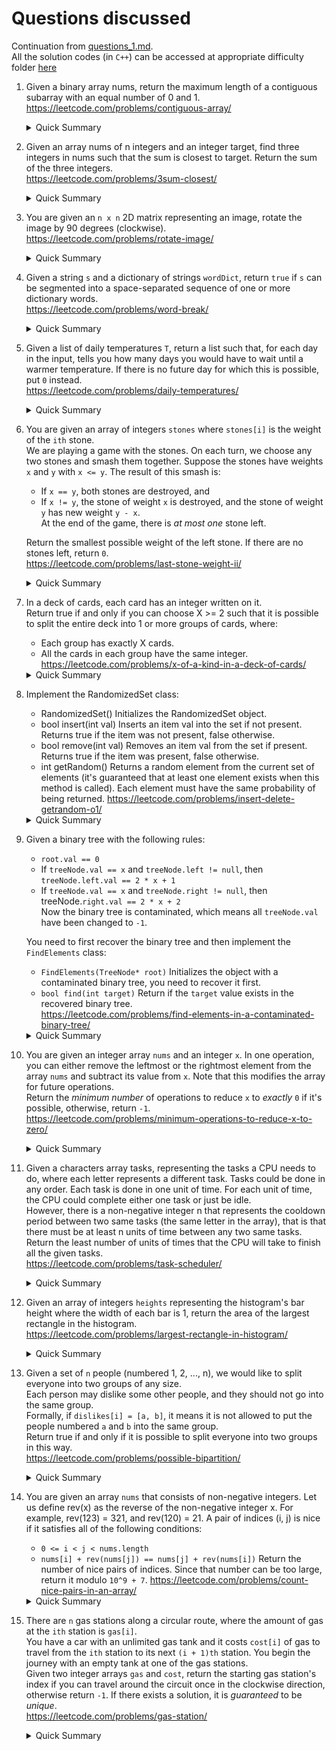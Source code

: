 # Questions discussed

Continuation from [questions_1.md](https://github.com/anuragtomer/questions/blob/main/questions_1.md).  
All the solution codes (in `C++`) can be accessed at appropriate difficulty folder [here](https://github.com/anuragtomer/practice_coding/tree/master/leetcode)

1. Given a binary array nums, return the maximum length of a contiguous subarray with an equal number of 0 and 1.  
<https://leetcode.com/problems/contiguous-array/>  
    <details>
    <summary>Quick Summary</summary>

    - Create a hash that maps each sum to the first index that sum was seen.
    - For each incoming 0, decrease your sum, and for each incoming 1, increase your sum.
    - For each sum, check if you've seen this previously. If so, calculate the max length from current index to first time this sum was seen.
    - If this is a new sum, save it in hash.
    - Idea is, if we reached at some sum x, and after few ups and down, I again see x, that means the values between those indices would sum to 0.
    </details>

2. Given an array nums of n integers and an integer target, find three integers in nums such that the sum is closest to target. Return the sum of the three integers.  
<https://leetcode.com/problems/3sum-closest/>  
    <details>
    <summary>Quick Summary</summary>

    - Sort the input.
    - Run a loop for each element, `nums[i]`.
    - Run `j` loop from beginning, `k` loop from end.
    - Search closest triplets of `nums[i] + nums[j] + nums[k]` to `target`.
    - If its not the closest, but the `sum` is smaller than `target`, we need higher number, increment `j`
    - Else if the sum is more than the `target`, we need a smaller number, decrement `k`.
    - Return the closest.
    </details>

3. You are given an `n x n` 2D matrix representing an image, rotate the image by 90 degrees (clockwise).  
<https://leetcode.com/problems/rotate-image/>  
    <details>
    <summary>Quick Summary</summary>

    - Flip the image upside down.
    - Transpose the image about diagonal.
    </details>

4. Given a string `s` and a dictionary of strings `wordDict`, return `true` if `s` can be segmented into a space-separated sequence of one or more dictionary words.  
<https://leetcode.com/problems/word-break/>  
    <details>
    <summary>Quick Summary</summary>

    - DP
    - Create a bool vector that denotes till what index, the substring is possible to make using words in `wordDict`.
    - Mark `0th` index to `true`, as base condition.
    - Loop `i` through the length of the string.
    - Now, for each possible substring starting at index `j` and ending at `i`, `j < i`, check if it is present in wordDict. If it is, mark `i`th `dp` to `true` and try finding for `i+1`th index.
    </details>

5. Given a list of daily temperatures `T`, return a list such that, for each day in the input, tells you how many days you would have to wait until a warmer temperature. If there is no future day for which this is possible, put `0` instead.  
<https://leetcode.com/problems/daily-temperatures/>  
    <details>
    <summary>Quick Summary</summary>

    - Stack based question.
    - In stack, keep track of decreasing temperatures.
    - If there is a temperature on stack that is less than the current temperature, put difference in their indices in result vector corresponding stack temperature.
    </details>

6. You are given an array of integers `stones` where `stones[i]` is the weight of the `ith` stone.  
    We are playing a game with the stones. On each turn, we choose any two stones and smash them together. Suppose the stones have weights `x` and `y` with `x <= y`. The result of this smash is:  

    - If `x == y`, both stones are destroyed, and
    - If `x != y`, the stone of weight `x` is destroyed, and the stone of weight `y` has new weight `y - x`.  
    At the end of the game, there is *at most one* stone left.  

    Return the smallest possible weight of the left stone. If there are no stones left, return `0`.  
<https://leetcode.com/problems/last-stone-weight-ii/>  
    <details>
    <summary>Quick Summary</summary>

    - DP question.
    - The problem boils down to dividing set of stones in two groups such that their difference is minimum.
    - `TotalSum = Sum_of_group_1 + Sum_of_group_2`
    - `Difference = Sum_of_group_1 - Sum_of_group_2`
    - We want to `minimize(Difference)`
    - `TotalSum - Difference = 2 * Sum_of_group_2`
    - To `minimize(Difference)`, do `maximize(TotalSum - 2 * sum_of_group_2)`
    - PseudoCode:
        - Mark all possible sums using stones.
        - Find the highest possible `sum <= totalSum/2`, and return `totalSum - 2 * sum`
    </details>

7. In a deck of cards, each card has an integer written on it.  
    Return true if and only if you can choose X >= 2 such that it is possible to split the entire deck into 1 or more groups of cards, where:  
    - Each group has exactly X cards.  
    - All the cards in each group have the same integer.  
<https://leetcode.com/problems/x-of-a-kind-in-a-deck-of-cards/>  
    <details>
    <summary>Quick Summary</summary>

    - Math problem
    - Find the counts of each integer.
    - Find gcd of all the counts.
    - If gcd == 1, return false, else return true.
    </details>

8. Implement the RandomizedSet class:  
    - RandomizedSet() Initializes the RandomizedSet object.
    - bool insert(int val) Inserts an item val into the set if not present. Returns true if the item was not present, false otherwise.
    - bool remove(int val) Removes an item val from the set if present. Returns true if the item was present, false otherwise.
    - int getRandom() Returns a random element from the current set of elements (it's guaranteed that at least one element exists when this method is called). Each element must have the same probability of being returned.
<https://leetcode.com/problems/insert-delete-getrandom-o1/>  
    <details>
    <summary>Quick Summary</summary>

    - Keep a hash that maps value to its index, and a vector of nums.
    - Insertion
        - Push into vector and place last index in hash corresponding to number being inserted.
    - Removal
        - Find the location of current num using hash.
        - Swap it with last element in the vector.
        - Pop last element from vector, remove the element from hash.
    - getRandom
        - Get a random index
        - return the num from vector at that index.
    </details>

9. Given a binary tree with the following rules:  
    - `root.val == 0`
    - If `treeNode.val == x` and `treeNode.left != null`, then `treeNode.left.val == 2 * x + 1`
    - If `treeNode.val == x` and `treeNode.right != null`, then treeNode.`right.val == 2 * x + 2`  
    Now the binary tree is contaminated, which means all `treeNode.val` have been changed to `-1`.

    You need to first recover the binary tree and then implement the `FindElements` class:
    - `FindElements(TreeNode* root)` Initializes the object with a contaminated binary tree, you need to recover it first.
    - `bool find(int target)` Return if the `target` value exists in the recovered binary tree.  
<https://leetcode.com/problems/find-elements-in-a-contaminated-binary-tree/>  
    <details>
    <summary>Quick Summary</summary>

    - To recover the tree, do a level order traversal, and keep updating values of left and right child as per given conditions.
    - Also, push each value seen till now in a set.
    - To find, return if that value is there in set.
    </details>

10. You are given an integer array `nums` and an integer `x`. In one operation, you can either remove the leftmost or the rightmost element from the array `nums` and subtract its value from `x`. Note that this modifies the array for future operations.  
    Return the *minimum number* of operations to reduce `x` to *exactly* `0` if it's possible, otherwise, return `-1`.  
<https://leetcode.com/problems/minimum-operations-to-reduce-x-to-zero/>  
    <details>
    <summary>Quick Summary</summary>

    - Indirect way of asking maximize the contiguous array which has `sum = totalSum - x`.
    - Maintain a prefix-sum `hash` containing what is the `index`, this `sum` was seen.
    - Init `hash` with `0 = -1`, sum `0` was last seen at `-1th` index, meaning I should not take any element to make a sum 0.
    - If `current_sum - x` is seen before, update `maxLen` using `current_index` - index saved for `current_sum - x`
    - Put `current_index` for `current_sum` in `hash`.
    - If the numbers are non-negative, another solution can be 2 pointer solution, using the same approach, maximize `totalSum - target`.
        - Keep 2 pointers, `i` and `j`.
        - If `current_sum < totalSum - target`, add `nums_at_j` to `current_sum`.
        - Now, while `current_sum >= totalSum - target`, remove elements from beginning (`nums_at_i`). Also, if `current_sum == totalSum - target`, update `maxLen`.
    </details>

11. Given a characters array tasks, representing the tasks a CPU needs to do, where each letter represents a different task. Tasks could be done in any order. Each task is done in one unit of time. For each unit of time, the CPU could complete either one task or just be idle.  
    However, there is a non-negative integer n that represents the cooldown period between two same tasks (the same letter in the array), that is that there must be at least n units of time between any two same tasks.  
    Return the least number of units of times that the CPU will take to finish all the given tasks.  
<https://leetcode.com/problems/task-scheduler/>  
    <details>
    <summary>Quick Summary</summary>

    - Find out each task's frequency.
    - Also, find out what is the highest frequency.
    - Set `temporary_result` to `(highest_frequency - 1) * (n + 1)`. This means that just to accommodate the most frequent word, I would take up above specified space if I were to interleave `n` slots.
    - Now, if there were more tasks with same highest frequency, they would be placed immediately after the slots occupied by task in step 3. So we increase the `temporary_result` by 1 for each of same frequency task.
    - `temporary_result` is your minimum CPU time. But there can be a lot of less frequent tasks. So, those would have to be accommodated in between empty slots, or beyond `temporary_result` if there can't be accommodated in between. So, result would be `min(tasks.size(), temporary_result)`.
    </details>

12. Given an array of integers `heights` representing the histogram's bar height where the width of each bar is 1, return the area of the largest rectangle in the histogram.  
<https://leetcode.com/problems/largest-rectangle-in-histogram/>  
    <details>
    <summary>Quick Summary</summary>

    - Stack problem.
    - Maintain a stack that keeps all the increasing height histograms.
    - As soon as you see smaller height histogram, pop it off.
    - Update `maxArea` to be this poped `height *` (length of the histogram which had this height), i.e. `height * (current_index - 1 - index_of_current_top_of_histogram)`.
    </details>

13. Given a set of `n` people (numbered 1, 2, ..., n), we would like to split everyone into two groups of any size.  
    Each person may dislike some other people, and they should not go into the same group.  
    Formally, if `dislikes[i] = [a, b]`, it means it is not allowed to put the people numbered `a` and `b` into the same group.  
    Return true if and only if it is possible to split everyone into two groups in this way.  
<https://leetcode.com/problems/possible-bipartition/>  
    <details>
    <summary>Quick Summary</summary>

    - Idea is to assign one person to group A, and its neighbors to group B in DFS manner. At any point, if group is violated, return false, otherwise return true.
    - Create a neighbors map, and maintain a hash telling what is the group this person belongs to.
    - For each person, do a dfs for its neighbors with group `true`.
    - For each person, if it is not there in hash, add it to hash. and check for its neighbors with other group.
    - If person is there in hash, check if the group matches. If not, return false.
    </details>

14. You are given an array `nums` that consists of non-negative integers. Let us define rev(x) as the reverse of the non-negative integer x. For example, rev(123) = 321, and rev(120) = 21. A pair of indices (i, j) is nice if it satisfies all of the following conditions:

    - `0 <= i < j < nums.length`
    - `nums[i] + rev(nums[j]) == nums[j] + rev(nums[i])`
    Return the number of nice pairs of indices. Since that number can be too large, return it modulo `10^9 + 7`.
<https://leetcode.com/problems/count-nice-pairs-in-an-array/>  
    <details>
    <summary>Quick Summary</summary>

    - The condition can be rearranged to `(nums[i] - rev(nums[i])) == (nums[j] - rev(nums[j]))`.
    - Transform each `nums[i]` into `(nums[i] - rev(nums[i]))`.
    - Keep a map storing the frequencies of values that you have seen so far. For each i, check if `nums[i]` is in the map. If it is, then add that count to the overall count. Then, increment the frequency of `nums[i]`.
    </details>

15. There are `n` gas stations along a circular route, where the amount of gas at the `ith` station is `gas[i]`.  
    You have a car with an unlimited gas tank and it costs `cost[i]` of gas to travel from the `ith` station to its next `(i + 1)th` station. You begin the journey with an empty tank at one of the gas stations.  
    Given two integer arrays `gas` and `cost`, return the starting gas station's index if you can travel around the circuit once in the clockwise direction, otherwise return `-1`. If there exists a solution, it is *guaranteed* to be *unique*.  
<https://leetcode.com/problems/gas-station/>  
    <details>
    <summary>Quick Summary</summary>

    - Assume that you start from last gas station, and end at 0th station.
    - Update `fuel = gas[start] - cost[start]`.
    - Do the following till start > end:
        - If you have enough fuel (`fuel >= 0`), update `fuel` to include `end`'s `gas` and `cost`, and increase `end` by one.
        - If you don't have enough `fuel`, start 1 earlier, and update `fuel` accordingly.
    - Return `start` if `fuel >= 0`, else `-1`.
    </details>
